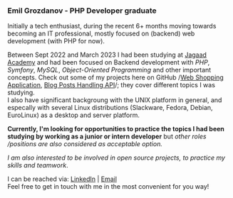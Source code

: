 ### Emil Grozdanov - PHP Developer graduate 

 Initially a tech enthusiast, during the recent 6+ months moving towards becoming an IT professional, mostly focused on (backend) web development (with PHP for now).  

 Between Sept 2022 and March 2023 I had been studying at [Jagaad Academy](https://academy.jagaad.com/) and had been focused on Backend development with *PHP*, *Symfony*, *MySQL*,  *Object-Oriented Programming* and other important concepts. Check out some of my projects here on GitHub /[Web Shopping Application](https://github.com/GrozdanovEG/web-shopping), [Blog Posts Handling API](https://github.com/GrozdanovEG/api-blog-posts)/; they cover different topics I was studying.  
  I also have significant backgroung with the UNIX platform in general, and especally with several Linux distributions (Slackware, Fedora, Debian, EuroLinux) as a desktop and server platform.

**Currently, I'm looking for opportunities to practice the topics I had been studying by working as a junior or intern developer** but *other roles /positions are also considered as acceptable option.* 

*I am also interested to be involved in open source projects, to practice my skills and teamwork*.

I can be reached via: [LinkedIn](https://www.linkedin.com/in/емил-грозданов-p988740219/) | [Email](mailto:e_grozdanov@abv.bg)   
Feel free to get in touch with me in the most convenient for you way!

